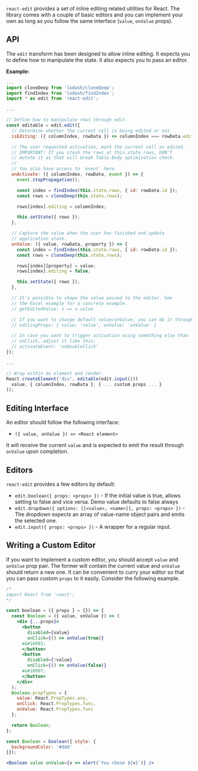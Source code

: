 `react-edit` provides a set of inline editing related utilities for React. The library comes with a couple of basic editors and you can implement your own as long as you follow the same interface (`value`, `onValue` props).

## API

The `edit` transform has been designed to allow inline editing. It expects you to define how to manipulate the state. it also expects you to pass an editor.

**Example:**

```javascript
...
import cloneDeep from 'lodash/cloneDeep';
import findIndex from 'lodash/findIndex';
import * as edit from 'react-edit';

...

// Define how to manipulate rows through edit.
const editable = edit.edit({
  // Determine whether the current cell is being edited or not.
  isEditing: ({ columnIndex, rowData }) => columnIndex === rowData.editing,

  // The user requested activation, mark the current cell as edited.
  // IMPORTANT! If you stash the rows at this.state.rows, DON'T
  // mutate it as that will break Table.Body optimization check.
  //
  // You also have access to `event` here.
  onActivate: ({ columnIndex, rowData, event }) => {
    event.stopPropagation();

    const index = findIndex(this.state.rows, { id: rowData.id });
    const rows = cloneDeep(this.state.rows);

    rows[index].editing = columnIndex;

    this.setState({ rows });
  },

  // Capture the value when the user has finished and update
  // application state.
  onValue: ({ value, rowData, property }) => {
    const index = findIndex(this.state.rows, { id: rowData.id });
    const rows = cloneDeep(this.state.rows);

    rows[index][property] = value;
    rows[index].editing = false;

    this.setState({ rows });
  },

  // It's possible to shape the value passed to the editor. See
  // the Excel example for a concrete example.
  // getEditedValue: v => v.value

  // If you want to change default value/onValue, you can do it through
  // editingProps: { value: 'value', onValue: 'onValue' }

  // In case you want to trigger activation using something else than
  // onClick, adjust it like this:
  // activateEvent: 'onDoubleClick'
});

...

// Wrap within an element and render.
React.createElement('div', editable(edit.input())(
  value, { columnIndex, rowData }, { ... custom props ... }
));
```

## Editing Interface

An editor should follow the following interface:

* `({ value, onValue }) => <React element>`

It will receive the current `value` and is expected to emit the result through `onValue` upon completion.

## Editors

`react-edit` provides a few editors by default:

* `edit.boolean({ props: <props> })` - If the initial value is true, allows setting to false and vice versa. Demo value defaults to false always
* `edit.dropdown({ options: [[<value>, <name>]], props: <props> })` - The dropdown expects an array of value-name object pairs and emits the selected one.
* `edit.input({ props: <props> })` - A wrapper for a regular input.

## Writing a Custom Editor

If you want to implement a custom editor, you should accept `value` and `onValue` prop pair. The former will contain the current value and `onValue` should return a new one. It can be convenient to curry your editor so that you can pass custom `props` to it easily. Consider the following example.

```jsx
/*
import React from 'react';
*/

const boolean = ({ props } = {}) => {
  const Boolean = ({ value, onValue }) => (
    <div {...props}>
      <button
        disabled={value}
        onClick={() => onValue(true)}
      >&#10003;
      </button>
      <button
        disabled={!value}
        onClick={() => onValue(false)}
      >&#10007;
      </button>
    </div>
  );
  Boolean.propTypes = {
    value: React.PropTypes.any,
    onClick: React.PropTypes.func,
    onValue: React.PropTypes.func
  };

  return Boolean;
};

const Boolean = boolean({ style: {
  backgroundColor: '#ddd'
}});

<Boolean value onValue={v => alert(`You chose ${v}`)} />
```
